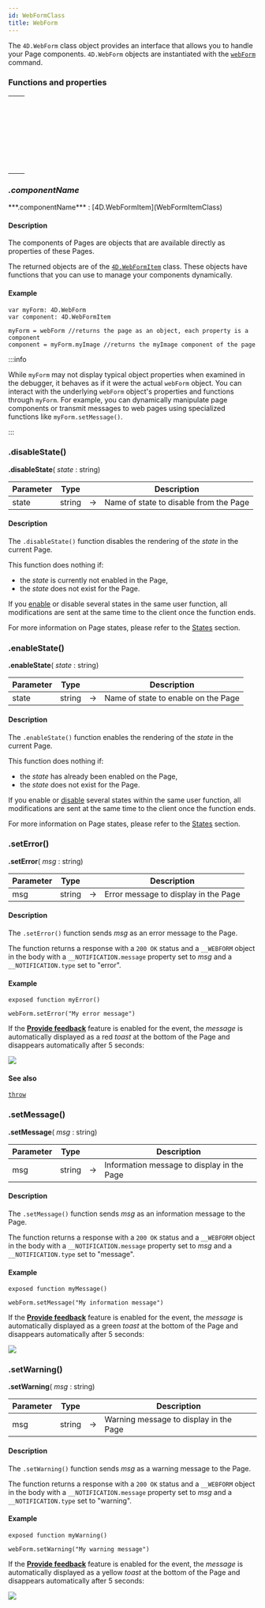 ```yaml
---
id: WebFormClass
title: WebForm
---
```



The `4D.WebForm` class object provides an interface that allows you to handle your Page components. `4D.WebForm` objects are instantiated with the [`webForm`](commands/webForm) command.




### Functions and properties

||
|---|
|[<!-- INCLUDE #WebFormClass.componentName.Syntax -->](#componentname)&nbsp;&nbsp;&nbsp;&nbsp;<!-- INCLUDE #WebFormClass.componentName.Summary -->|
|[<!-- INCLUDE #WebFormClass.disableState().Syntax -->](#disablestate)&nbsp;&nbsp;&nbsp;&nbsp;<!-- INCLUDE #WebFormClass.disableState().Summary -->|
|[<!-- INCLUDE #WebFormClass.enableState().Syntax -->](#enablestate)&nbsp;&nbsp;&nbsp;&nbsp;<!-- INCLUDE #WebFormClass.enableState().Summary -->|
|[<!-- INCLUDE #WebFormClass.setError().Syntax -->](#seterror)&nbsp;&nbsp;&nbsp;&nbsp;<!-- INCLUDE #WebFormClass.setError().Summary -->|
|[<!-- INCLUDE #WebFormClass.setMessage().Syntax -->](#setmessage)&nbsp;&nbsp;&nbsp;&nbsp;<!-- INCLUDE #WebFormClass.setMessage().Summary -->|
|[<!-- INCLUDE #WebFormClass.setWarning().Syntax -->](#setwarning)&nbsp;&nbsp;&nbsp;&nbsp;<!-- INCLUDE #WebFormClass.setWarning().Summary -->|





### *.componentName*

<!-- REF #WebFormClass.componentName.Syntax -->***.componentName*** : [4D.WebFormItem](WebFormItemClass)<!-- END REF -->

#### Description

The components of Pages are <!-- REF #WebFormClass.componentName.Summary -->objects that are available directly as properties<!-- END REF --> of these Pages.

The returned objects are of the [`4D.WebFormItem`](WebFormItemClass) class. These objects have functions that you can use to manage your components dynamically.


#### Example

```qs
var myForm: 4D.WebForm
var component: 4D.WebFormItem

myForm = webForm //returns the page as an object, each property is a component
component = myForm.myImage //returns the myImage component of the page

```

:::info

While `myForm` may not display typical object properties when examined in the debugger, it behaves as if it were the actual `webForm` object. You can interact with the underlying `webForm` object's properties and functions through `myForm`. For example, you can dynamically manipulate page components or transmit messages to web pages using specialized functions like `myForm.setMessage()`.

:::


### .disableState()

<!-- REF #WebFormClass.disableState().Syntax -->
**.disableState**( *state* : string)<!-- END REF -->

<!-- REF #WebFormClass.disableState().Params -->
|Parameter|Type||Description|
|---------|--- |:---:|------|
|state|string|&#8594;|Name of state to disable from the Page|
<!-- END REF -->

#### Description

The `.disableState()` function <!-- REF #WebFormClass.disableState().Summary -->disables the rendering of the *state* in the current Page<!-- END REF -->.

This function does nothing if:
- the *state* is currently not enabled in the Page,
- the *state* does not exist for the Page.

If you [enable](#enablestate) or disable several states in the same user function, all modifications are sent at the same time to the client once the function ends.

For more information on Page states, please refer to the [States](../studio/pageLoaders/states/stateOverview.md) section.




### .enableState()

<!-- REF #WebFormClass.enableState().Syntax -->
**.enableState**( *state* : string)<!-- END REF -->

<!-- REF #WebFormClass.enableState().Params -->
|Parameter|Type||Description|
|---------|--- |:---:|------|
|state|string|&#8594;|Name of state to enable on the Page|
<!-- END REF -->

#### Description

The `.enableState()` function <!-- REF #WebFormClass.enableState().Summary -->enables the rendering of the *state* in the current Page<!-- END REF -->.

This function does nothing if:
- the *state* has already been enabled on the Page,
- the *state* does not exist for the Page.

If you enable or [disable](#disablestate) several states within the same user function, all modifications are sent at the same time to the client once the function ends.

For more information on Page states, please refer to the [States](../studio/pageLoaders/states/stateOverview.md) section.




### .setError()

<!-- REF #WebFormClass.setError().Syntax -->
**.setError**( *msg* : string)<!-- END REF -->

<!-- REF #WebFormClass.setError().Params -->
|Parameter|Type||Description|
|---------|--- |:---:|------|
|msg|string|&#8594;|Error message to display in the Page|
<!-- END REF -->

#### Description

The `.setError()` function  <!-- REF #WebFormClass.setError().Summary -->sends *msg* as an error message to the Page<!-- END REF -->.

The function returns a response with a `200 OK` status and a `__WEBFORM` object in the body with a `__NOTIFICATION.message` property set to *msg* and a `__NOTIFICATION.type` set to "error".



#### Example

```qs
exposed function myError()

webForm.setError("My error message")

```

If the [**Provide feedback**](../studio/pageLoaders/events/bindingActionToEvents.md#providing-feedback) feature is enabled for the event, the *message* is automatically displayed as a red *toast* at the bottom of the Page and disappears automatically after 5 seconds:

![](img/message-error.png)


#### See also

[`throw`](commands/throw.md)


### .setMessage()

<!-- REF #WebFormClass.setMessage().Syntax -->
**.setMessage**( *msg* : string)<!-- END REF -->

<!-- REF #WebFormClass.setMessage().Params -->
|Parameter|Type||Description|
|---------|--- |:---:|------|
|msg|string|&#8594;|Information message to display in the Page|
<!-- END REF -->

#### Description

The `.setMessage()` function  <!-- REF #WebFormClass.setMessage().Summary -->sends *msg* as an information message to the Page<!-- END REF -->.

The function returns a response with a `200 OK` status and a `__WEBFORM` object in the body with a `__NOTIFICATION.message` property set to *msg* and a `__NOTIFICATION.type` set to "message".



#### Example

```qs
exposed function myMessage()

webForm.setMessage("My information message")

```

If the [**Provide feedback**](../studio/pageLoaders/events/bindingActionToEvents.md#providing-feedback) feature is enabled for the event, the *message* is automatically displayed as a green *toast* at the bottom of the Page and disappears automatically after 5 seconds:

![](img/message-info.png)


### .setWarning()

<!-- REF #WebFormClass.setWarning().Syntax -->
**.setWarning**( *msg* : string)<!-- END REF -->

<!-- REF #WebFormClass.setWarning().Params -->
|Parameter|Type||Description|
|---------|--- |:---:|------|
|msg|string|&#8594;|Warning message to display in the Page|
<!-- END REF -->

#### Description

The `.setWarning()` function  <!-- REF #WebFormClass.setWarning().Summary -->sends *msg* as a warning message to the Page<!-- END REF -->.

The function returns a response with a `200 OK` status and a `__WEBFORM` object in the body with a `__NOTIFICATION.message` property set to *msg* and a `__NOTIFICATION.type` set to "warning".



#### Example

```qs
exposed function myWarning()

webForm.setWarning("My warning message")

```

If the [**Provide feedback**](../studio/pageLoaders/events/bindingActionToEvents.md#providing-feedback) feature is enabled for the event, the *message* is automatically displayed as a yellow *toast* at the bottom of the Page and disappears automatically after 5 seconds:

![](img/message-warning.png)
